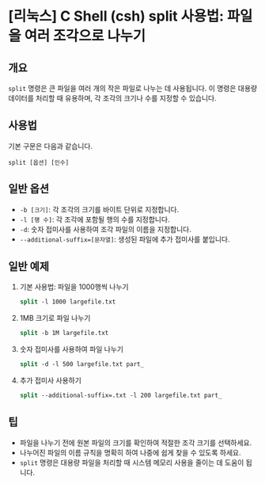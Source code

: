 # [리눅스] C Shell (csh) split 사용법: 파일을 여러 조각으로 나누기

## 개요
`split` 명령은 큰 파일을 여러 개의 작은 파일로 나누는 데 사용됩니다. 이 명령은 대용량 데이터를 처리할 때 유용하며, 각 조각의 크기나 수를 지정할 수 있습니다.

## 사용법
기본 구문은 다음과 같습니다.
```
split [옵션] [인수]
```

## 일반 옵션
- `-b [크기]`: 각 조각의 크기를 바이트 단위로 지정합니다.
- `-l [행 수]`: 각 조각에 포함될 행의 수를 지정합니다.
- `-d`: 숫자 접미사를 사용하여 조각 파일의 이름을 지정합니다.
- `--additional-suffix=[문자열]`: 생성된 파일에 추가 접미사를 붙입니다.

## 일반 예제
1. 기본 사용법: 파일을 1000행씩 나누기
   ```csh
   split -l 1000 largefile.txt
   ```

2. 1MB 크기로 파일 나누기
   ```csh
   split -b 1M largefile.txt
   ```

3. 숫자 접미사를 사용하여 파일 나누기
   ```csh
   split -d -l 500 largefile.txt part_
   ```

4. 추가 접미사 사용하기
   ```csh
   split --additional-suffix=.txt -l 200 largefile.txt part_
   ```

## 팁
- 파일을 나누기 전에 원본 파일의 크기를 확인하여 적절한 조각 크기를 선택하세요.
- 나누어진 파일의 이름 규칙을 명확히 하여 나중에 쉽게 찾을 수 있도록 하세요.
- `split` 명령은 대용량 파일을 처리할 때 시스템 메모리 사용을 줄이는 데 도움이 됩니다.